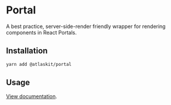 # Portal

A best practice, server-side-render friendly wrapper for rendering components in React Portals.

## Installation

```sh
yarn add @atlaskit/portal
```

## Usage

[View documentation](https://atlassian.design/components/portal/).
